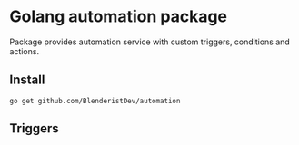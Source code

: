 # Golang automation package
Package provides automation service with custom triggers, conditions and actions.


## Install
````
go get github.com/BlenderistDev/automation
````
## Triggers
